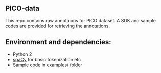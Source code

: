 ## PICO-data

This repo contains raw annotaions for PICO dataset. A SDK and sample codes are provided for retrieving the annotations.

## Environment and dependencies:

- Python 2
- [spaCy](http://spacy.io) for basic tokenization etc
- Sample code in [examples/](./examples/) folder
